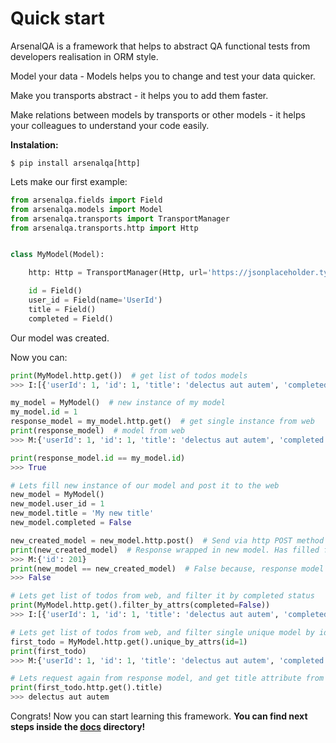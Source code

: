 Quick start
=====================================

ArsenalQA is a framework that helps to abstract QA functional tests from  developers realisation in ORM style.

Model your data - Models helps you to change and test your data quicker.

Make you transports abstract - it helps you to add them faster.

Make relations between models by transports or other models - it helps your colleagues to understand your code easily.

**Instalation:**
```
$ pip install arsenalqa[http]
```

Lets make our first example:

``` python
from arsenalqa.fields import Field
from arsenalqa.models import Model
from arsenalqa.transports import TransportManager
from arsenalqa.transports.http import Http


class MyModel(Model):

    http: Http = TransportManager(Http, url='https://jsonplaceholder.typicode.com/todos/{id}')

    id = Field()
    user_id = Field(name='UserId')
    title = Field()
    completed = Field()
```

Our model was created.

Now you can:

``` python
print(MyModel.http.get())  # get list of todos models
>>> I:[{'userId': 1, 'id': 1, 'title': 'delectus aut autem', 'completed': False}, {'userId': 1, 'id': 2, 'title': 'quis ut nam facilis et officia qui', 'completed': False}

my_model = MyModel()  # new instance of my model
my_model.id = 1
response_model = my_model.http.get()  # get single instance from web
print(response_model)  # model from web
>>> M:{'userId': 1, 'id': 1, 'title': 'delectus aut autem', 'completed': False}

print(response_model.id == my_model.id)
>>> True

# Lets fill new instance of our model and post it to the web
new_model = MyModel()
new_model.user_id = 1
new_model.title = 'My new title'
new_model.completed = False

new_created_model = new_model.http.post()  # Send via http POST method
print(new_created_model)  # Response wrapped in new model. Has filled field id.
>>> M:{'id': 201}
print(new_model == new_created_model)  # False because, response model contains only id field.
>>> False

# Lets get list of todos from web, and filter it by completed status
print(MyModel.http.get().filter_by_attrs(completed=False))
>>> I:[{'userId': 1, 'id': 1, 'title': 'delectus aut autem', 'completed': False}, {'userId': 1, 'id': 2, 'title': 'quis ut nam facilis et officia qui', 'completed': False},...

# Lets get list of todos from web, and filter single unique model by id
first_todo = MyModel.http.get().unique_by_attrs(id=1)
print(first_todo)
>>> M:{'userId': 1, 'id': 1, 'title': 'delectus aut autem', 'completed': False}

# Lets request again from response model, and get title attribute from response modle
print(first_todo.http.get().title)
>>> delectus aut autem
```
Congrats! Now you can start learning this framework. **You can find next steps inside the [docs](https://github.com/wgnet/arsenalqa/tree/main/docs) directory!**